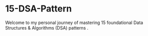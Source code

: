 # 15-DSA-Pattern
Welcome to my personal journey of mastering 15 foundational Data Structures &amp; Algorithms (DSA) patterns .
